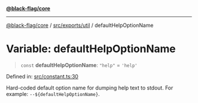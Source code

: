 [**@black-flag/core**](../../../../README.md)

***

[@black-flag/core](../../../../README.md) / [src/exports/util](../README.md) / defaultHelpOptionName

# Variable: defaultHelpOptionName

> `const` **defaultHelpOptionName**: `"help"` = `'help'`

Defined in: [src/constant.ts:30](https://github.com/Xunnamius/black-flag/blob/f3086f07a0f4cf661850599e370f220c47febbd1/src/constant.ts#L30)

Hard-coded default option name for dumping help text to stdout. For example:
`--${defaultHelpOptionName}`.
